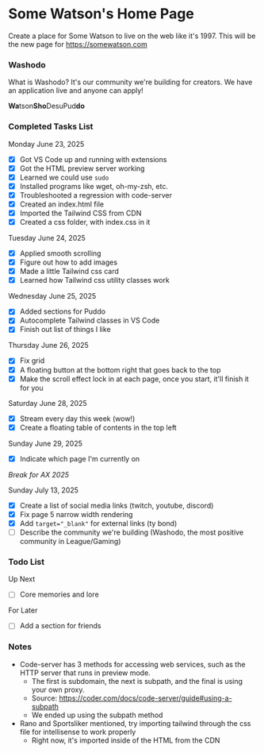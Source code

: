 # Some Watson's Home Page

Create a place for Some Watson to live on the web like it's 1997. This will be the new page for https://somewatson.com

### Washodo
What is Washodo? It's our community we're building for creators. We have an application live and anyone can apply!

**Wa**tson**Sho**DesuPud**do**

### Completed Tasks List
Monday June 23, 2025
- [x] Got VS Code up and running with extensions
- [x] Got the HTML preview server working
- [x] Learned we could use `sudo`
- [x] Installed programs like wget, oh-my-zsh, etc.
- [x] Troubleshooted a regression with code-server
- [x] Created an index.html file 
- [x] Imported the Tailwind CSS from CDN
- [x] Created a css folder, with index.css in it

Tuesday June 24, 2025
- [x] Applied smooth scrolling
- [x] Figure out how to add images
- [x] Made a little Tailwind css card
- [x] Learned how Tailwind css utility classes work

Wednesday June 25, 2025
- [x] Added sections for Puddo
- [x] Autocomplete Tailwind classes in VS Code 
- [x] Finish out list of things I like

Thursday June 26, 2025
- [x] Fix grid
- [x] A floating button at the bottom right that goes back to the top
- [x] Make the scroll effect lock in at each page, once you start, it'll finish it for you

Saturday June 28, 2025
- [x] Stream every day this week (wow!)
- [x] Create a floating table of contents in the top left

Sunday June 29, 2025
- [x] Indicate which page I'm currently on

*Break for AX 2025* 

Sunday July 13, 2025
- [x] Create a list of social media links (twitch, youtube, discord)
- [x] Fix page 5 narrow width rendering
- [x] Add `target="_blank"` for external links (ty bond)
- [ ] Describe the community we're building (Washodo, the most positive community in League/Gaming)

### Todo List

Up Next
- [ ] Core memories and lore

For Later
- [ ] Add a section for friends

### Notes
* Code-server has 3 methods for accessing web services, such as the HTTP server that runs in preview mode. 
    * The first is subdomain, the next is subpath, and the final is using your own proxy. 
    * Source: https://coder.com/docs/code-server/guide#using-a-subpath
    * We ended up using the subpath method
* Rano and Sportsliker mentioned, try importing tailwind through the css file for intellisense to work properly
    * Right now, it's imported inside of the HTML from the CDN